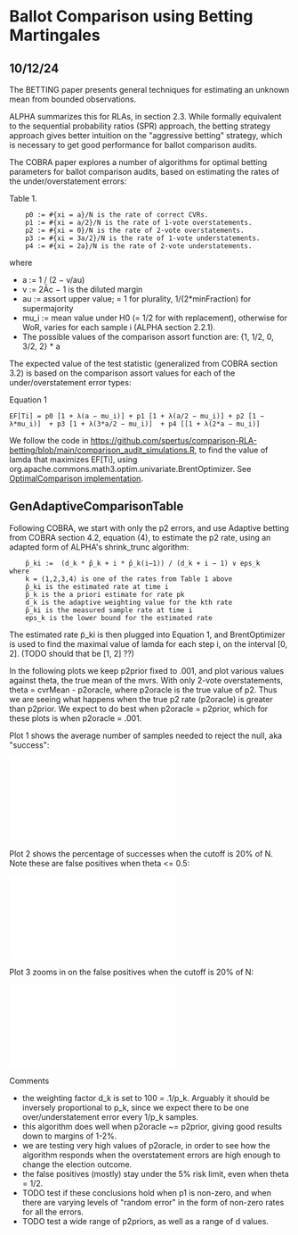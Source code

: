 # Ballot Comparison using Betting Martingales

## 10/12/24

The BETTING paper presents general techniques for estimating an unknown mean from bounded observations.

ALPHA summarizes this for RLAs, in section 2.3. While formally equivalent to the sequential probability ratios (SPR) approach, 
the betting strategy approach gives better intuition on the "aggressive betting" strategy, which is necessary to
get good performance for ballot comparison audits.

The COBRA paper explores a number of algorithms for optimal betting parameters for ballot 
comparison audits, based on estimating the rates of the under/overstatement errors:

Table 1.
````
    p0 := #{xi = a}/N is the rate of correct CVRs.
    p1 := #{xi = a/2}/N is the rate of 1-vote overstatements.
    p2 := #{xi = 0}/N is the rate of 2-vote overstatements.
    p3 := #{xi = 3a/2}/N is the rate of 1-vote understatements.
    p4 := #{xi = 2a}/N is the rate of 2-vote understatements.
````
where
* a := 1 / (2 − v/au)
* v := 2Āc − 1 is the diluted margin
* au := assort upper value; = 1 for plurality, 1/(2*minFraction) for supermajority
* mu_i := mean value under H0 (= 1/2 for with replacement), otherwise for WoR, varies for each sample i (ALPHA section 2.2.1).
* The possible values of the comparison assort function are: {1, 1/2, 0, 3/2, 2} * a

The expected value of the test statistic (generalized from COBRA section 3.2) is based on the comparison assort values
for each of the under/overstatement error types:

Equation 1
````
EF[Ti] = p0 [1 + λ(a − mu_i)] + p1 [1 + λ(a/2 − mu_i)] + p2 [1 − λ*mu_i)]  + p3 [1 + λ(3*a/2 − mu_i)]  + p4 [[1 + λ(2*a − mu_i)]
````

We follow the code in https://github.com/spertus/comparison-RLA-betting/blob/main/comparison_audit_simulations.R, to
find the value of lamda that maximizes EF[Ti], using org.apache.commons.math3.optim.univariate.BrentOptimizer.
See [OptimalComparison implementation](../core/src/main/kotlin/org/cryptobiotic/rlauxe/core/OptimalComparison.kt).

## GenAdaptiveComparisonTable

Following COBRA, we start with only the p2 errors, and use Adaptive betting from COBRA section 4.2, equation (4), 
to estimate the p2 rate, using an adapted form of ALPHA's shrink_trunc algorithm:

````
    p̃_ki :=  (d_k * p̃_k + i * p̂_k(i−1)) / (d_k + i − 1) ∨ eps_k
where    
    k = (1,2,3,4) is one of the rates from Table 1 above
    p̃_ki is the estimated rate at time i
    p̃_k is the a priori estimate for rate pk
    d_k is the adaptive weighting value for the kth rate
    p̂_ki is the measured sample rate at time i
    eps_k is the lower bound for the estimated rate
````

The estimated rate p̃_ki is then plugged into Equation 1, and BrentOptimizer is used to find the maximal value of lamda for 
each step i, on the interval [0, 2]. (TODO should that be [1, 2] ??)

In the following plots we keep p2prior fixed to .001, and plot various values against theta, the true mean of the mvrs. With only
2-vote overstatements, theta = cvrMean - p2oracle, where p2oracle is the true value of p2. Thus we are seeing what happens
when the true p2 rate (p2oracle) is greater than p2prior. We expect to do best when p2oracle = p2prior, which for these plots
is when p2oracle = .001. 

Plot 1 shows the average number of samples needed to reject the null, aka "success":

![plotSuccessVsTheta](../plots/src/test/data/bet/plotAdaptiveComparison.plotSuccessVsMargin.1000.html)

Plot 2 shows the percentage of successes when the cutoff is 20% of N. Note these are false positives when
theta <= 0.5:

![plotSuccessVsTheta](../plots/src/test/data/bet/plotAdaptiveComparison.plotSuccess20VsMargin.1000.html)

Plot 3 zooms in on the false positives when the cutoff is 20% of N:

![plotSuccessVsTheta](../plots/src/test/data/bet/plotAdaptiveComparison.plotFailuresVsTheta.1000.html)

Comments
* the weighting factor d_k is set to 100 = .1/p_k. Arguably it should be inversely proportional to p_k, since
  we expect there to be one over/understatement error every 1/p_k samples. 
* this algorithm does well when p2oracle ~= p2prior, giving good results down to margins of 1-2%.
* we are testing very high values of p2oracle, in order to see how the algorithm responds when the overstatement
  errors are high enough to change the election outcome.
* the false positives (mostly) stay under the 5% risk limit, even when theta = 1/2.
* TODO test if these conclusions hold when p1 is non-zero, and when there are varying levels of 
  "random error" in the form of non-zero rates for all the errors.
* TODO test a wide range of p2priors, as well as a range of d values.